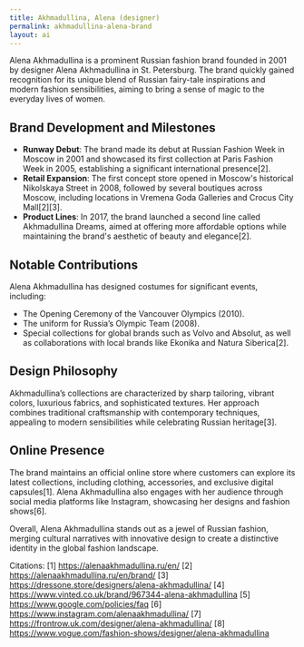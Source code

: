```yaml
---
title: Akhmadullina, Alena (designer)
permalink: akhmadullina-alena-brand
layout: ai
---
```


Alena Akhmadullina is a prominent Russian fashion brand founded in 2001 by designer Alena Akhmadullina in St. Petersburg. The brand quickly gained recognition for its unique blend of Russian fairy-tale inspirations and modern fashion sensibilities, aiming to bring a sense of magic to the everyday lives of women.

## Brand Development and Milestones
- **Runway Debut**: The brand made its debut at Russian Fashion Week in Moscow in 2001 and showcased its first collection at Paris Fashion Week in 2005, establishing a significant international presence[2].
- **Retail Expansion**: The first concept store opened in Moscow's historical Nikolskaya Street in 2008, followed by several boutiques across Moscow, including locations in Vremena Goda Galleries and Crocus City Mall[2][3].
- **Product Lines**: In 2017, the brand launched a second line called Akhmadullina Dreams, aimed at offering more affordable options while maintaining the brand's aesthetic of beauty and elegance[2].

## Notable Contributions
Alena Akhmadullina has designed costumes for significant events, including:
- The Opening Ceremony of the Vancouver Olympics (2010).
- The uniform for Russia’s Olympic Team (2008).
- Special collections for global brands such as Volvo and Absolut, as well as collaborations with local brands like Ekonika and Natura Siberica[2].

## Design Philosophy
Akhmadullina’s collections are characterized by sharp tailoring, vibrant colors, luxurious fabrics, and sophisticated textures. Her approach combines traditional craftsmanship with contemporary techniques, appealing to modern sensibilities while celebrating Russian heritage[3].

## Online Presence
The brand maintains an official online store where customers can explore its latest collections, including clothing, accessories, and exclusive digital capsules[1]. Alena Akhmadullina also engages with her audience through social media platforms like Instagram, showcasing her designs and fashion shows[6].

Overall, Alena Akhmadullina stands out as a jewel of Russian fashion, merging cultural narratives with innovative design to create a distinctive identity in the global fashion landscape.

Citations:
[1] https://alenaakhmadullina.ru/en/
[2] https://alenaakhmadullina.ru/en/brand/
[3] https://dressone.store/designers/alena-akhmadullina/
[4] https://www.vinted.co.uk/brand/967344-alena-akhmadullina
[5] https://www.google.com/policies/faq
[6] https://www.instagram.com/alenaakhmadullina/
[7] https://frontrow.uk.com/designer/alena-akhmadullina/
[8] https://www.vogue.com/fashion-shows/designer/alena-akhmadullina
